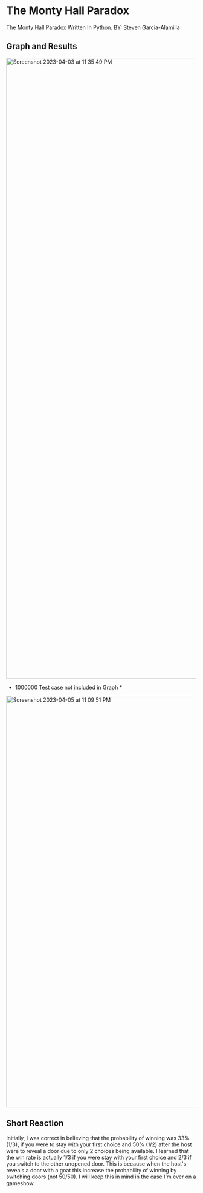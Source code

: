 # The Monty Hall Paradox
The Monty Hall Paradox Written In Python.
BY: Steven Garcia-Alamilla



## Graph and Results

<img width="1638" alt="Screenshot 2023-04-03 at 11 35 49 PM" src="https://user-images.githubusercontent.com/89400338/229688061-f35da193-d099-44d1-89d8-e9b4898c0fa7.png">

* 1000000 Test case not included in Graph *
<img width="1086" alt="Screenshot 2023-04-05 at 11 09 51 PM" src="https://user-images.githubusercontent.com/89400338/230270013-53cff1da-b36d-431e-940c-0369e281585f.png">


## Short Reaction



Initially, I was correct in believing that the probability of winning was 33% (1/3), if you were to stay with your first choice and 50% (1/2) after the host were to reveal a door due to only 2 choices being available.
I learned that the win rate is actually 1/3 if you were stay with your first choice and 2/3 if you switch to the other unopened door. This is because when the host's reveals a door with a goat this increase the probability of winning by switching doors (not 50/50). I will keep this in mind in the case I'm ever on a gameshow.
